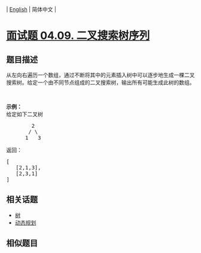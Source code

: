 
| [English](README_EN.md) | 简体中文 |

# [面试题 04.09. 二叉搜索树序列](https://leetcode-cn.com/problems/bst-sequences-lcci/)

## 题目描述

<p>从左向右遍历一个数组，通过不断将其中的元素插入树中可以逐步地生成一棵二叉搜索树。给定一个由不同节点组成的二叉搜索树，输出所有可能生成此树的数组。</p>

<p>&nbsp;</p>

<p><strong>示例：</strong><br>
给定如下二叉树</p>

<pre>        2
       / \
      1   3
</pre>

<p>返回：</p>

<pre>[
   [2,1,3],
   [2,3,1]
]
</pre>


## 相关话题

- [树](https://leetcode-cn.com/tag/tree)
- [动态规划](https://leetcode-cn.com/tag/dynamic-programming)

## 相似题目


